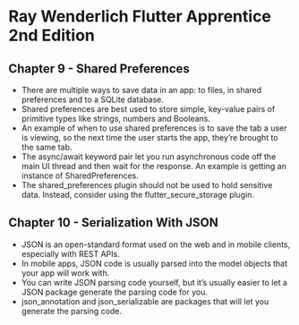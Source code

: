 # Ray Wenderlich Flutter Apprentice 2nd Edition

## Chapter 9 - Shared Preferences
- There are multiple ways to save data in an app: to files, in shared preferences and to a SQLite database.
- Shared preferences are best used to store simple, key-value pairs of primitive types like strings, numbers and Booleans.
- An example of when to use shared preferences is to save the tab a user is viewing, so the next time the user starts the app, they’re brought to the same tab.
- The async/await keyword pair let you run asynchronous code off the main UI thread and then wait for the response. An example is getting an instance of SharedPreferences.
- The shared_preferences plugin should not be used to hold sensitive data. Instead, consider using the flutter_secure_storage plugin.

## Chapter 10 - Serialization With JSON
- JSON is an open-standard format used on the web and in mobile clients, especially with REST APIs.
- In mobile apps, JSON code is usually parsed into the model objects that your app will work with.
- You can write JSON parsing code yourself, but it’s usually easier to let a JSON package generate the parsing code for you.
- json_annotation and json_serializable are packages that will let you generate the parsing code.
